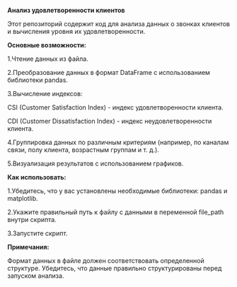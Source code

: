 **Анализ удовлетворенности клиентов**

Этот репозиторий содержит код для анализа данных о звонках клиентов и вычисления уровня их удовлетворенности.

**Основные возможности:**

1.Чтение данных из файла.

2.Преобразование данных в формат DataFrame с использованием библиотеки pandas.

3.Вычисление индексов:

CSI (Customer Satisfaction Index) - индекс удовлетворенности клиента.

CDI (Customer Dissatisfaction Index) - индекс неудовлетворенности клиента.

4.Группировка данных по различным критериям (например, по каналам связи, полу клиента, возрастным группам и т. д.).

5.Визуализация результатов с использованием графиков.

**Как использовать:**

1.Убедитесь, что у вас установлены необходимые библиотеки: pandas и matplotlib.

2.Укажите правильный путь к файлу с данными в переменной file_path внутри скрипта.

3.Запустите скрипт.

**Примечания:**

Формат данных в файле должен соответствовать определенной структуре. Убедитесь, что данные правильно структурированы перед запуском анализа.
